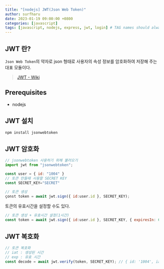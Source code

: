 ```yaml
---
title: "[nodejs] JWT(Json Web Token)"
author: surfharu
date: 2023-01-19 09:00:00 +0800
categories: [javascript]
tags: [javascript, nodejs, express, jwt, login] # TAG names should always be lowercase
---
```


## JWT 란?
`Json Web Token`의 약자로 json 형태로 사용자의 속성 정보를 암호화하여 저장해 주는 대표 모듈이다.  
> [JWT - Wiki](https://ko.wikipedia.org/wiki/JSON_%EC%9B%B9_%ED%86%A0%ED%81%B0)

## Prerequisites
- nodejs

## JWT 설치
```bash
npm install jsonwebtoken
```

## JWT 암호화 
```js
// jsonwebtoken 사용하기 위해 불러오기
import jwt from "jsonwebtoken";

const user = { id: "1004" }
// 토큰 만들때 사용할 SECRET KEY
const SECRET_KEY="SECRET"

// 토큰 생성
çonst token = await jwt.sign({ id:user.id }, SECRET_KEY);
```

토큰의 유효시간을 설정할 수도 있다. 
```js
// 토큰 생성 + 유효시간 설정(1시간)
const token = await jwt.sign({ id:user.id }, SECRET_KEY, { expiresIn: 60 * 60 }); 
```

## JWT 복호화
```js
// 토큰 복호화
// iat : 생성된 시간 
// exp : 유효 시간
const decode = await jwt.verify(token, SECRET_KEY); // { id: '1004', iat: 1674780900, exp: 1674784500 }
```
